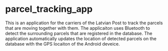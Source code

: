 # parcel_tracking_app

This is an application for the carriers of the Latvian Post to track the parcels that are moving together with them. The applicaiton uses Bluetooth to detect the surrounding parcels that are registered in the database. The application automatically updates the location of detected parcels on the database with the GPS locaiton of the Android deveice.
